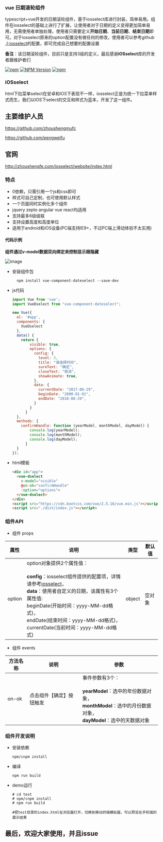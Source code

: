 ### vue 日期滚轮组件

typescript+vue开发的日期滚轮组件，基于iosselect库进行封装，简单易用。组件在iosselect的基础上进行了扩展，让使用者对于日期的定义变得更加简单易用，无需使用者单独处理，使用者只需要定义**开始日期**、**当前日期**、**结束日期**即可。对于iosselect原来的option配置没有做任何的修改，使用者可以参考github上[iosselect](https://github.com/zhoushengmufc/iosselect)的配置，即可完成自己想要的配置设置

**备注**：该日期滚轮组件，目前只是支持3级的定义，最后感谢**iOSselect**库的开发者跟维护者们

[![npm](https://img.shields.io/npm/l/vue-component-dateselect.svg)](LICENSE)
[![NPM Version](https://img.shields.io/npm/v/vue-component-dateselect.svg)](https://www.npmjs.com/package/vue-component-dateselect)
[![npm](https://img.shields.io/npm/dt/vue-component-dateselect.svg)](https://www.npmjs.com/package/vue-component-dateselect)

### iOSselect

html下拉菜单select在安卓和IOS下表现不一样，iosselect正是为统一下拉菜单样式而生，我们以IOS下select的交互和样式为蓝本，开发了这一组件。

## 主要维护人员

https://github.com/zhoushengmufc

https://github.com/pengweifu

## 官网

http://zhoushengfe.com/iosselect/website/index.html

### 特点 

* 0依赖，只需引用一个js和css即可
* 样式可自己定制，也可使用默认样式
* 一个页面同时实例化多个组件
* jquery zepto angular vue react均适用
* 支持最多6级级联
* 支持设置高度和高度单位
* 适用于android和iOS设备(PC端支持IE9+，不过PC端上滑动体验不太实用)

#### 代码示例

**组件通过v-model数据双向绑定来控制显示跟隐藏**

![image](https://raw.githubusercontent.com/ljcheibao/vue-component-dateselect/master/images/one.png)

- 安装组件包
  ```
    npm install vue-component-dateselect --save-dev
  ```

- js代码

  ```js
  import Vue from 'vue';
  import VueDselect from "vue-component-dateselect";

  new Vue({
    el: '#app',
    components: {
      VueDselect
    },
    data() {
      return {
          visible: true,
          options: {
            config: {
              level: 3,
              title: "请选择时间",
              sureText: "确定",
              closeText: "取消",
              showAnimate: true,
            },
            data: {
              currentDate: "2017-06-29",
              beginDate: "2000-01-01",
              endDate: "2018-08-29",
            }
          }
        }
    },
    methods: {
      confirmHandle: function (yearModel, monthModel, dayModel) {
          console.log(yearModel);
          console.log(monthModel);
          console.log(dayModel);
        }
    }
  });
  ```

- html模板

  ```html
  <div id="app">
    <vue-dselect
      v-model="visible"
      @on-ok="confirmHandle"
      :option="options">
    </vue-dselect>
  </div>
  <script src="https://cdn.bootcss.com/vue/2.5.16/vue.min.js"></script>
  <script src="./dist/index.js"></script>
  ```

### 组件API

- 组件 props

| 属性     | 说明                                       | 类型     | 默认值  |
| ------ | ---------------------------------------- | ------ | ---- |
| option | option对象提供2个属性值：<br><br>**config**：iosselect组件提供的配置项，详情请参考[iosselect](https://github.com/zhoushengmufc/iosselect)，<br>**data**：使用者自定义的日期，该属性有3个属性值:<br>beginDate(开始时间：yyyy-MM-dd格式)，<br>endDate(结束时间：yyyy-MM-dd格式)，<br>currentDate(当前时间：yyyy-MM-dd格式) | object | 空对象  |


- 组件 events

| 方法名称  | 说明           | 参数                                       |
| ----- | ------------ | ---------------------------------------- |
| on-ok | 点击组件【确定】按钮触发 | 事件参数有3个：<br><br>**yearModel**：选中的年份数据对象，<br>**monthModel**：选中的月份数据对象，<br>**dayModel**：选中的天数据对象 |



### 组件开发说明

- 安装依赖

  ```
  npm/cnpm install
  ```

- 编译

  ```
  npm run build
  ```

- demo运行

  ```
  # cd test
  # npm/cnpm install
  # npm run build

  #把test目录的index.html在浏览器打开，切换到移动的端模拟器，可以预览在手机端的展示结果
  ```




## 最后，欢迎大家使用，并且issue
